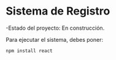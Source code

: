 <h1>Sistema de Registro</h1>

-Estado del proyecto: En construcción.

Para ejecutar el sistema, debes poner:

``` npm install react ```
